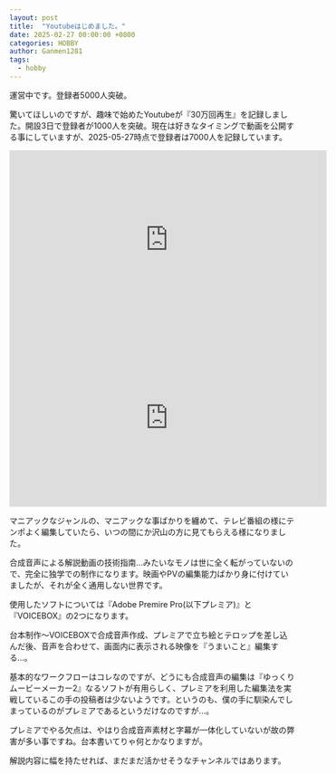 ```yaml
---
layout: post
title:  "Youtubeはじめました。"
date: 2025-02-27 00:00:00 +0800
categories: HOBBY
author: Ganmen1281
tags:
  - hobby
---
```

運営中です。登録者5000人突破。

<!--description-->

驚いてほしいのですが、趣味で始めたYoutubeが『30万回再生』を記録しました。開設3日で登録者が1000人を突破。現在は好きなタイミングで動画を公開する事にしていますが、2025-05-27時点で登録者は7000人を記録しています。

<iframe width="560" height="315" src="https://www.youtube.com/embed/N0Ue-5XJEkg?si=5H8UvytcTEBfxUVB" title="YouTube video player" frameborder="0" allow="accelerometer; autoplay; clipboard-write; encrypted-media; gyroscope; picture-in-picture; web-share" referrerpolicy="strict-origin-when-cross-origin" allowfullscreen></iframe>

<iframe width="560" height="315" src="https://www.youtube.com/embed/NVhXADpAWVo?si=Xx91sjQbR2c0d3gM" title="YouTube video player" frameborder="0" allow="accelerometer; autoplay; clipboard-write; encrypted-media; gyroscope; picture-in-picture; web-share" referrerpolicy="strict-origin-when-cross-origin" allowfullscreen></iframe>

マニアックなジャンルの、マニアックな事ばかりを纏めて、テレビ番組の様にテンポよく編集していたら、いつの間にか沢山の方に見てもらえる様になりました。

合成音声による解説動画の技術指南...みたいなモノは世に全く転がっていないので、完全に独学での制作になります。映画やPVの編集能力ばかり身に付けていましたが、それが全く通用しない世界です。

使用したソフトについては『Adobe Premire Pro(以下プレミア)』と『VOICEBOX』の2つになります。

台本制作～VOICEBOXで合成音声作成、プレミアで立ち絵とテロップを差し込んだ後、音声を合わせて、画面内に表示される映像を『うまいこと』編集する...。

基本的なワークフローはコレなのですが、どうにも合成音声の編集は『ゆっくりムービーメーカー2』なるソフトが有用らしく、プレミアを利用した編集法を実戦しているこの手の投稿者は少ないようです。というのも、僕の手に馴染んでしまっているのがプレミアであるというだけなのですが...。

プレミアでやる欠点は、やはり合成音声素材と字幕が一体化していないが故の弊害が多い事ですね。台本書いてりゃ何とかなりますが。

解説内容に幅を持たせれば、まだまだ活かせそうなチャンネルではあります。



[jekyll-docs]: http://jekyllrb.com/docs/home
[jekyll-gh]:   https://github.com/jekyll/jekyll
[jekyll-talk]: https://talk.jekyllrb.com/
